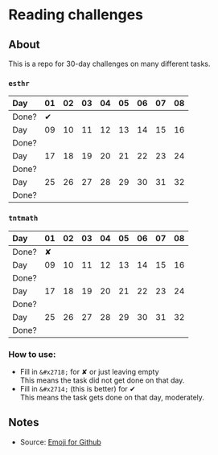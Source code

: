 # Reading challenges

## About
This is a repo for 30-day challenges on many different tasks.

### `esthr`

Day    | 01        | 02       |  03      |  04      |  05        |  06        |  07       |  08       |
:----- | :-------  | :--------| :--------| :--------| :----------| :----------| :---------| :---------|
Done?  | &#x2714;  |          |          |          |            |            |           |           |
Day    | 09        | 10       |  11      |  12      |  13        |  14        |  15       |  16       |
Done?  |           |          |          |          |            |            |           |           |
Day    | 17        | 18       |  19      |  20      |  21        |  22        |  23       |  24       |
Done?  |           |          |          |          |            |            |           |           |
Day    | 25        | 26       |  27      |  28      |  29        |  30        |  31       |  32       |
Done?  |           |          |          |          |            |            |           |           |

### `tntmath`

Day    | 01        | 02       |  03      |  04      |  05        |  06        |  07       |  08       |
:----- | :-------  | :--------| :--------| :--------| :----------| :----------| :---------| :---------|
Done?  | &#x2718;  |          |          |          |            |            |           |           |
Day    | 09        | 10       |  11      |  12      |  13        |  14        |  15       |  16       |
Done?  |           |          |          |          |            |            |           |           |
Day    | 17        | 18       |  19      |  20      |  21        |  22        |  23       |  24       |
Done?  |           |          |          |          |            |            |           |           |
Day    | 25        | 26       |  27      |  28      |  29        |  30        |  31       |  32       |
Done?  |           |          |          |          |            |            |           |           |


### How to use:
- Fill in `&#x2718;` for &#x2718; or just leaving empty <br>
  This means the task did not get done on that day.
- Fill in `&#x2714;` (this is better) for &#x2714; <br>
  This means the task gets done on that day, moderately.



## Notes
- Source: [Emoji for Github](https://gist.github.com/rxaviers/7360908)
